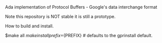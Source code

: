 Ada implementation of
Protocol Buffers - Google's data interchange format

Note this repository is NOT stable it is still a prototype.

How to build and install.

$make all
$make install prefix=${PREFIX} # defaults to the gprinstall default.
